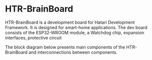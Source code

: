# HTR-BrainBoard
HTR-BrainBoard is a development board for Hatari Development Framework. It is designed for smart-home applications. The dev board consists of the ESP32-WROOM module, a Watchdog chip, expansion interfaces, protective circuit

The block diagram below presents main components of the HTR-BrainBoard and interconnections between components.
